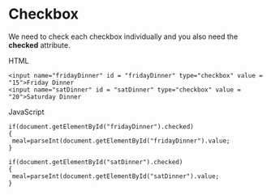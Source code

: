 
# Checkbox

We need to check each checkbox individually and you also need the **checked** attribute.

HTML
~~~
<input name="fridayDinner" id = "fridayDinner" type="checkbox" value = "15">Friday Dinner
<input name="satDinner" id = "satDinner" type="checkbox" value = "20">Saturday Dinner

~~~

JavaScript
~~~
if(document.getElementById("fridayDinner").checked)
{
 meal=parseInt(document.getElementById("fridayDinner").value;
}

if(document.getElementById("satDinner").checked)
{
 meal=parseInt(document.getElementById("satDinner").value;
}
~~~